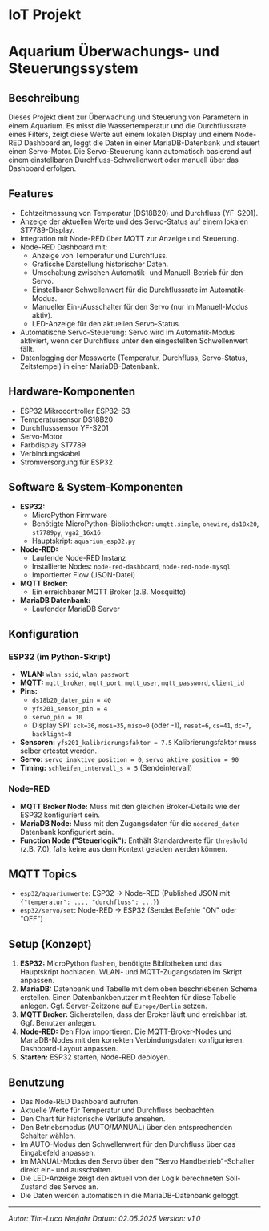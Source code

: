 # IoT Projekt
# Aquarium Überwachungs- und Steuerungssystem

## Beschreibung

Dieses Projekt dient zur Überwachung und Steuerung von Parametern in einem Aquarium. Es misst die Wassertemperatur und die Durchflussrate
eines Filters, zeigt diese Werte auf einem lokalen Display und einem Node-RED Dashboard an, loggt die Daten in einer MariaDB-Datenbank
und steuert einen Servo-Motor. Die Servo-Steuerung kann automatisch basierend auf einem einstellbaren Durchfluss-Schwellenwert oder 
manuell über das Dashboard erfolgen.

## Features

* Echtzeitmessung von Temperatur (DS18B20) und Durchfluss (YF-S201).
* Anzeige der aktuellen Werte und des Servo-Status auf einem lokalen ST7789-Display.
* Integration mit Node-RED über MQTT zur Anzeige und Steuerung.
* Node-RED Dashboard mit:
    * Anzeige von Temperatur und Durchfluss.
    * Grafische Darstellung historischer Daten.
    * Umschaltung zwischen Automatik- und Manuell-Betrieb für den Servo.
    * Einstellbarer Schwellenwert für die Durchflussrate im Automatik-Modus.
    * Manueller Ein-/Ausschalter für den Servo (nur im Manuell-Modus aktiv).
    * LED-Anzeige für den aktuellen Servo-Status.
* Automatische Servo-Steuerung: Servo wird im Automatik-Modus aktiviert, wenn der Durchfluss unter den eingestellten Schwellenwert fällt.
* Datenlogging der Messwerte (Temperatur, Durchfluss, Servo-Status, Zeitstempel) in einer MariaDB-Datenbank.

## Hardware-Komponenten

* ESP32 Mikrocontroller ESP32-S3
* Temperatursensor DS18B20
* Durchflusssensor YF-S201
* Servo-Motor
* Farbdisplay ST7789
* Verbindungskabel
* Stromversorgung für ESP32

## Software & System-Komponenten

* **ESP32:**
    * MicroPython Firmware
    * Benötigte MicroPython-Bibliotheken: `umqtt.simple`, `onewire`, `ds18x20`, `st7789py`, `vga2_16x16`
    * Hauptskript: `aquarium_esp32.py`
* **Node-RED:**
    * Laufende Node-RED Instanz
    * Installierte Nodes: `node-red-dashboard`, `node-red-node-mysql`
    * Importierter Flow (JSON-Datei)
* **MQTT Broker:**
    * Ein erreichbarer MQTT Broker (z.B. Mosquitto)
* **MariaDB Datenbank:**
    * Laufender MariaDB Server

## Konfiguration

### ESP32 (im Python-Skript)

* **WLAN:** `wlan_ssid`, `wlan_passwort`
* **MQTT:** `mqtt_broker`, `mqtt_port`, `mqtt_user`, `mqtt_password`, `client_id`
* **Pins:**
    * `ds18b20_daten_pin = 40`
    * `yfs201_sensor_pin = 4`
    * `servo_pin = 10`
    * Display SPI: `sck=36`, `mosi=35`, `miso=0` (oder -1), `reset=6`, `cs=41`, `dc=7`, `backlight=8`
* **Sensoren:** `yfs201_kalibrierungsfaktor = 7.5` Kalibrierungsfaktor muss selber ertestet werden.
* **Servo:** `servo_inaktive_position = 0`, `servo_aktive_position = 90`
* **Timing:** `schleifen_intervall_s = 5` (Sendeintervall)

### Node-RED

* **MQTT Broker Node:** Muss mit den gleichen Broker-Details wie der ESP32 konfiguriert sein.
* **MariaDB Node:** Muss mit den Zugangsdaten für die `nodered_daten` Datenbank konfiguriert sein.
* **Function Node ("Steuerlogik"):** Enthält Standardwerte für `threshold` (z.B. 7.0), falls keine aus dem Kontext geladen werden können.

## MQTT Topics

* `esp32/aquariumwerte`: ESP32 -> Node-RED (Published JSON mit `{"temperatur": ..., "durchfluss": ...}`)
* `esp32/servo/set`: Node-RED -> ESP32 (Sendet Befehle "ON" oder "OFF")

## Setup (Konzept)

1.  **ESP32:** MicroPython flashen, benötigte Bibliotheken und das Hauptskript hochladen. WLAN- und MQTT-Zugangsdaten im Skript anpassen.
2.  **MariaDB:** Datenbank und Tabelle mit dem oben beschriebenen Schema erstellen. Einen Datenbankbenutzer mit Rechten für diese Tabelle anlegen. Ggf. Server-Zeitzone auf `Europe/Berlin` setzen.
3.  **MQTT Broker:** Sicherstellen, dass der Broker läuft und erreichbar ist. Ggf. Benutzer anlegen.
4.  **Node-RED:** Den Flow importieren. Die MQTT-Broker-Nodes und MariaDB-Nodes mit den korrekten Verbindungsdaten konfigurieren. Dashboard-Layout anpassen.
5.  **Starten:** ESP32 starten, Node-RED deployen.

## Benutzung

* Das Node-RED Dashboard aufrufen.
* Aktuelle Werte für Temperatur und Durchfluss beobachten.
* Den Chart für historische Verläufe ansehen.
* Den Betriebsmodus (AUTO/MANUAL) über den entsprechenden Schalter wählen.
* Im AUTO-Modus den Schwellenwert für den Durchfluss über das Eingabefeld anpassen.
* Im MANUAL-Modus den Servo über den "Servo Handbetrieb"-Schalter direkt ein- und ausschalten.
* Die LED-Anzeige zeigt den aktuell von der Logik berechneten Soll-Zustand des Servos an.
* Die Daten werden automatisch in die MariaDB-Datenbank geloggt.

---
*Autor: Tim-Luca Neujahr*
*Datum: 02.05.2025*
*Version: v1.0*
